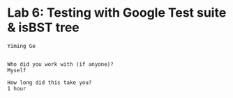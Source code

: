 # Lab 6: Testing with Google Test suite & isBST tree
```
Yiming Ge


Who did you work with (if anyone)?
Myself

How long did this take you? 
1 hour

```
